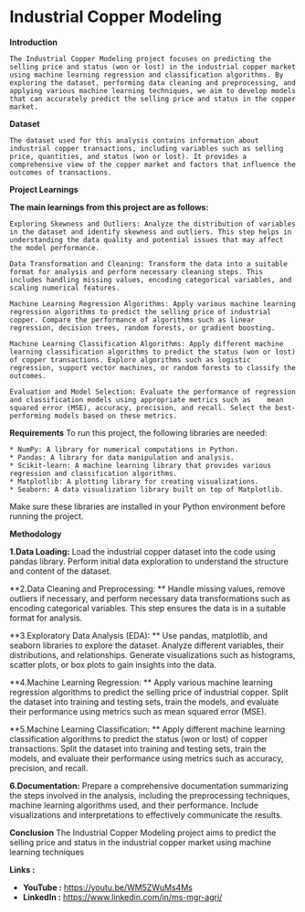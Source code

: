 # Industrial Copper Modeling

**Introduction**

    The Industrial Copper Modeling project focuses on predicting the selling price and status (won or lost) in the industrial copper market using machine learning regression and classification algorithms. By exploring the dataset, performing data cleaning and preprocessing, and applying various machine learning techniques, we aim to develop models that can accurately predict the selling price and status in the copper market.

**Dataset**

    The dataset used for this analysis contains information about industrial copper transactions, including variables such as selling price, quantities, and status (won or lost). It provides a comprehensive view of the copper market and factors that influence the outcomes of transactions.

**Project Learnings**

**The main learnings from this project are as follows:**

    Exploring Skewness and Outliers: Analyze the distribution of variables in the dataset and identify skewness and outliers. This step helps in understanding the data quality and potential issues that may affect the model performance.

    Data Transformation and Cleaning: Transform the data into a suitable format for analysis and perform necessary cleaning steps. This includes handling missing values, encoding categorical variables, and scaling numerical features.

    Machine Learning Regression Algorithms: Apply various machine learning regression algorithms to predict the selling price of industrial copper. Compare the performance of algorithms such as linear regression, decision trees, random forests, or gradient boosting.

    Machine Learning Classification Algorithms: Apply different machine learning classification algorithms to predict the status (won or lost) of copper transactions. Explore algorithms such as logistic regression, support vector machines, or random forests to classify the outcomes.

    Evaluation and Model Selection: Evaluate the performance of regression and classification models using appropriate metrics such as    mean squared error (MSE), accuracy, precision, and recall. Select the best-performing models based on these metrics.

**Requirements**
To run this project, the following libraries are needed:

    * NumPy: A library for numerical computations in Python.
    * Pandas: A library for data manipulation and analysis.
    * Scikit-learn: A machine learning library that provides various regression and classification algorithms.
    * Matplotlib: A plotting library for creating visualizations.
    * Seaborn: A data visualization library built on top of Matplotlib.
Make sure these libraries are installed in your Python environment before running the project.

**Methodology**

**1.Data Loading:**
  Load the industrial copper dataset into the code using pandas library. Perform initial data exploration to understand the structure and content of the dataset.

**2.Data Cleaning and Preprocessing: **
  Handle missing values, remove outliers if necessary, and perform necessary data transformations such as encoding categorical variables. This step ensures the data is in a suitable format for analysis.

**3.Exploratory Data Analysis (EDA): **
  Use pandas, matplotlib, and seaborn libraries to explore the dataset. Analyze different variables, their distributions, and relationships. Generate visualizations such as histograms, scatter plots, or box plots to gain insights into the data.

**4.Machine Learning Regression:  **
  Apply various machine learning regression algorithms to predict the selling price of industrial copper. Split the dataset into training and testing sets, train the models, and evaluate their performance using metrics such as mean squared error (MSE).

**5.Machine Learning Classification: **
  Apply different machine learning classification algorithms to predict the status (won or lost) of copper transactions. Split the dataset into training and testing sets, train the models, and evaluate their performance using metrics such as accuracy, precision, and recall.

**6.Documentation:**
  Prepare a comprehensive documentation summarizing the steps involved in the analysis, including the preprocessing techniques, machine learning algorithms used, and their performance. Include visualizations and interpretations to effectively communicate the results.

**Conclusion**
  The Industrial Copper Modeling project aims to predict the selling price and status in the industrial copper market using machine learning techniques

  **Links :**

  * **YouTube  :** https://youtu.be/WM5ZWuMs4Ms
  * **LinkedIn :** https://www.linkedin.com/in/ms-mgr-agri/
